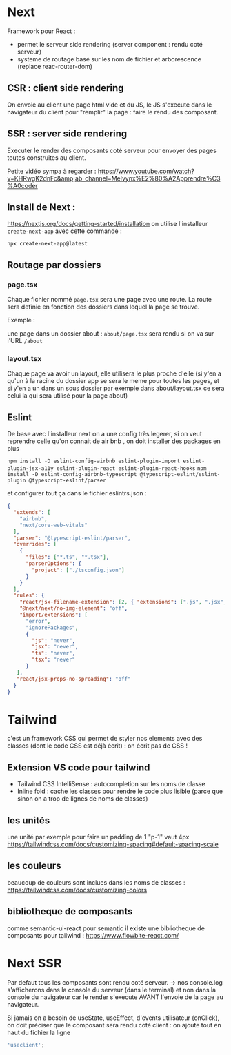 # Next

Framework pour React : 

- permet le serveur side rendering (server component : rendu coté serveur)
- systeme de routage basé sur les nom de fichier et arborescence (replace reac-router-dom)

## CSR : client side rendering

On envoie au client une page html vide et du JS, le JS s'execute dans le navigateur du client pour "remplir" la page : faire le rendu des composant.

## SSR : server side rendering

Executer le render des composants coté serveur pour envoyer des pages toutes construites au client.

Petite vidéo sympa à regarder :
https://www.youtube.com/watch?v=KHRwgK2dnFc&amp;ab_channel=Melvynx%E2%80%A2Apprendre%C3%A0coder

## Install de Next :

https://nextjs.org/docs/getting-started/installation
on utilise l'installeur `create-next-app` avec cette commande :

`npx create-next-app@latest`

## Routage par dossiers

### page.tsx

Chaque fichier nommé `page.tsx` sera une page avec une route. La route sera definie en fonction des dossiers dans lequel la page se trouve.

Exemple : 

une page dans un dossier about : `about/page.tsx`
sera rendu si on va sur l'URL `/about`

### layout.tsx

Chaque page va avoir un layout, elle utilisera le plus proche d'elle (si y'en a qu'un à la racine du dossier app se sera le meme pour toutes les pages, et si y'en a un dans un sous dossier par exemple dans about/layout.tsx ce sera celui la qui sera utilisé pour la page about)

## Eslint

De base avec l'installeur next on a une config très legerer, si on veut reprendre celle qu'on connait de air bnb , on doit installer des packages en plus 

`npm install -D eslint-config-airbnb eslint-plugin-import eslint-plugin-jsx-a11y eslint-plugin-react eslint-plugin-react-hooks`
`npm install -D eslint-config-airbnb-typescript @typescript-eslint/eslint-plugin @typescript-eslint/parser`

et configurer tout ça dans le fichier eslintrs.json : 

```json
{
  "extends": [
    "airbnb",
    "next/core-web-vitals"
  ],
  "parser": "@typescript-eslint/parser",
  "overrides": [
    {
      "files": ["*.ts", "*.tsx"],
      "parserOptions": {
        "project": ["./tsconfig.json"]
      }
    }
  ],
  "rules": {
    "react/jsx-filename-extension": [2, { "extensions": [".js", ".jsx", ".ts", ".tsx"] }],
    "@next/next/no-img-element": "off",
    "import/extensions": [
      "error",
      "ignorePackages",
      {
        "js": "never",
        "jsx": "never",
        "ts": "never",
        "tsx": "never"
      }
   ],
   "react/jsx-props-no-spreading": "off"
  }
}
```

# Tailwind

c'est un framework CSS qui permet de styler nos elements avec des classes (dont le code CSS est déjà écrit) : on écrit pas de CSS !

## Extension VS code pour tailwind

- Tailwind CSS IntelliSense : autocompletion sur les noms de classe
- Inline fold : cache les classes pour rendre le code plus lisible (parce que sinon on a trop de lignes de noms de classes)

## les unités

une unité par exemple pour faire un padding de 1 "p-1" vaut 4px
https://tailwindcss.com/docs/customizing-spacing#default-spacing-scale

## les couleurs

beaucoup de couleurs sont inclues dans les noms de classes : 
https://tailwindcss.com/docs/customizing-colors

## bibliotheque de composants

comme semantic-ui-react pour semantic il existe une bibliotheque de composants pour tailwind : https://www.flowbite-react.com/


# Next SSR

Par defaut tous les composants sont rendu coté serveur.
-> nos console.log s'afficherons dans la console du serveur (dans le terminal) et non dans la console du navigateur car le render s'execute AVANT l'envoie de la page au navigateur.

Si jamais on a besoin de useState, useEffect, d'events utilisateur (onClick), on doit préciser que le composant sera rendu coté client : on ajoute tout en haut du fichier la ligne 
```js
'useclient';
```


